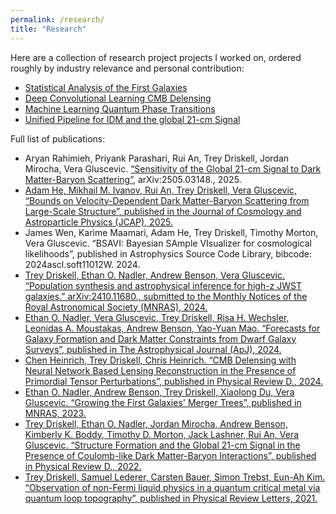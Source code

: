 ```yaml
---
permalink: /research/
title: "Research"
---
```


Here are a collection of research project projects I worked on, ordered roughly by industry relevance and personal contribution:

- [Statistical Analysis of the First Galaxies](/research/jwst/)
- [Deep Convolutional Learning CMB Delensing](/research/cmb/)
- [Machine Learning Quantum Phase Transitions](/research/qlt)
- [Unified Pipeline for IDM and the global 21-cm Signal](/research/21cm/)

Full list of publications:
- Aryan Rahimieh, Priyank Parashari, Rui An, Trey Driskell, Jordan Mirocha, Vera Gluscevic. [“Sensitivity of the Global 21-cm Signal to Dark Matter-Baryon Scattering”](https://doi.org/10.48550/arXiv.2505.03148), arXiv:2505.03148., 2025.
- [Adam He, Mikhail M. Ivanov, Rui An, Trey Driskell, Vera Gluscevic, “Bounds on Velocity-Dependent Dark Matter-Baryon Scattering from Large-Scale Structure”, published in the Journal of Cosmology and Astroparticle Physics (JCAP), 2025.](https://doi.org/10.1088/1475-7516/2025/05/087)
- James Wen, Karime Maamari, Adam He, Trey Driskell, Timothy Morton, Vera Gluscevic. “BSAVI: Bayesian SAmple VIsualizer for cosmological likelihoods”, published in  Astrophysics Source Code Library, bibcode: 2024ascl.soft11012W. 2024.
- [Trey Driskell, Ethan O. Nadler, Andrew Benson, Vera Gluscevic. “Population synthesis and astrophysical inference for high-z JWST galaxies.” arXiv:2410.11680., submitted to the Monthly Notices of the Royal Astronomical Society (MNRAS), 2024.](https://doi.org/10.48550/arXiv.2410.11680)
- [Ethan O. Nadler, Vera Gluscevic, Trey Driskell, Risa H. Wechsler, Leonidas A. Moustakas, Andrew Benson, Yao-Yuan Mao. “Forecasts for Galaxy Formation and Dark Matter Constraints from Dwarf Galaxy Surveys”, published in The Astrophysical Journal (ApJ), 2024.](https://doi.org/10.3847/1538-4357/ad3bb1)
- [Chen Heinrich, Trey Driskell, Chris Heinrich. “CMB Delensing with Neural Network Based Lensing Reconstruction in the Presence of Primordial Tensor Perturbations”, published in Physical Review D., 2024.](https://doi.org/10.1103/PhysRevD.109.043518)
- [Ethan O. Nadler, Andrew Benson, Trey Driskell, Xiaolong Du, Vera Gluscevic. “Growing the First Galaxies' Merger Trees”, published in MNRAS, 2023.](https://doi.org/10.1093/mnras/stad666)
- [Trey Driskell, Ethan O. Nadler, Jordan Mirocha, Andrew Benson, Kimberly K. Boddy, Timothy D. Morton, Jack Lashner, Rui An, Vera Gluscevic. “Structure Formation and the Global 21-cm Signal in the Presence of Coulomb-like Dark Matter-Baryon Interactions”, published in Physical Review D., 2022.](https://doi.org/10.1103/PhysRevD.106.103525)
- [Trey Driskell, Samuel Lederer, Carsten Bauer, Simon Trebst, Eun-Ah Kim. “Observation of non-Fermi liquid physics in a quantum critical metal via quantum loop topography”, published in Physical Review Letters, 2021.](https://doi.org/10.1103/PhysRevLett.127.046601)



